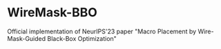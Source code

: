 # WireMask-BBO
Official implementation of NeurIPS'23 paper "Macro Placement by Wire-Mask-Guided Black-Box Optimization"
